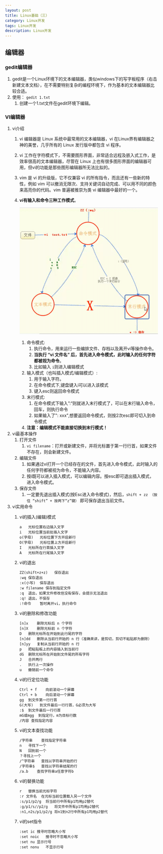 ```yaml
---
layout: post
title: Linux基础（三）
category: Linux开发
tags: Linux开发
description: Linux开发
---
```


## 编辑器      

### gedit编辑器
1. gedit是一个Linux环境下的文本编辑器，类似windows下的写字板程序（右击新建文本文档），在不需要特别复杂的编程环境下，作为基本的文本编辑器比较合适。
2. 使用： `gedit 1.txt`
    1. 创建一个1.txt文件在gedit环境下编辑。
    
### VI编辑器
1. vi介绍
    1. vi 编辑器是 Linux 系统中最常用的文本编辑器，vi 在Linux界有编辑器之神的美誉，几乎所有的 Linux 发行版中都包含 vi 程序。
    2. vi 工作在字符模式下，不需要图形界面，非常适合远程及嵌入式工作，是效率很高的文本编辑器，尽管在 Linux 上也有很多图形界面的编辑器可用，但vi的功能是那些图形编辑器所无法比拟的。
    3. vim 是 vi 的升级版，它不仅兼容 vi 的所有指令，而且还有一些新的特性，例如 vim 可以撤消无限次、支持关键词自动完成、可以用不同的颜色来高亮你的代码。vim 普遍被推崇为类 vi 编辑器中最好的一个。
    4. **vi有输入和命令三种工作模式**。
        
        ![图4](https://raw.githubusercontent.com/zhoghua123/imgsBed/master/linux-03.png)
        
        1. 命令模式: 
            1. 执行命令，用来运行一些编排文件、存档以及离开vi等操作命令。
            2. **当执行 “vi 文件名” 后，首先进入命令模式，此时输入的任何字符都被视为命令**。
            3. 比如输入 `i`则进入编辑模式
        2. 输入模式（也叫插入模式/编辑模式）: 
            1. 用于输入字符。
            2. 在命令模式下,键盘键入i可以进入该模式
            3. 键入esc则返回命令模式
        3. 末行模式: 
            1. 在命令模式下输入”:“则就进入末行模式了，可以在末行输入命令，回车，则执行命令
            2. 如果输入了": xxx",想要返回命令模式，则按2次esc即可切入到命令模式
        4. **注意：编辑模式不能直接切换到末行模式！**
2. vi最基本操作
    1. 打开文件
        1. `vi filename`：打开或新建文件，并将光标置于第一行行首，如果文件不存在，则会新建文件。
    2. 编辑文件
        1. 如果通过vi打开一个已经存在的文件，首先进入命令模式，此时输入的任何字符都被视为命令，不能输入内容。
        2. 按i既可以进入插入模式，可以编辑内容。按esc即可退出插入模式，进入命令模式。
    3. 保存文件
        1. 一定要先退出插入模式(按Esc进入命令模式)，然后，`shift + zz （按住 “shift” + 按两下“z”键）` 即可保存退出当前文件。
3. vi实用命令   
    1. vi的插入(编辑)模式
        
        ```
        a	光标位置右边插入文字
        i	光标位置当前处插入文字
        o(字母)	光标位置下方开启新行
        O(字母)	光标位置上方开启新行
        I	光标所在行首插入文字
        A	光标所在行尾插入文字
        ```
    2. vi的退出
        
        ```
        ZZ(shift+z+z)	保存退出
        :wq	保存退出
        :x(小写)	保存退出
        :w filename 保存到指定文件
        :q	退出，如果文件修改但没有保存，会提示无法退出
        :q!	退出，不保存
        :!命令	暂时离开vi，执行命令
        ```
    3. vi的删除和修改功能
        
        ```
        [n]x 	删除光标后 n 个字符
        [n]X	删除光标前 n 个字符
        D	删除光标所在开始到此行尾的字符
        [n]dd	删除从当前行开始的 n 行（准确来讲，是剪切，剪切不粘贴即为删除）
        [n]yy	复制从当前行开始的 n 行
        p	把粘贴板上的内容插入到当前行
        dG	删除光标所在开始到文件尾的所有字符
        J	合并两行
        .	执行上一次操作
        u	撤销前一个命令
        ```
    4. vi的行定位功能
        
        ```
        Ctrl + f	向前滚动一个屏幕
        Ctrl + b	向后滚动一个屏幕
        gg	到文件第一行行首
        G(大写)	到文件最后一行行首，G必须为大写
        :$	到文件最后一行行首
        mG或mgg	到指定行，m为目标行数
        /内容	查找指定内容
        ```
    5. vi的文本查找功能
        
        ```
        /字符串	查找指定字符串
        n	寻找下一个
        N	回到前一个
        ？寻找上一个
        /^字符串	查找以字符串开始的行
        /字符串$	查找以字符串结尾的行
        /a.b	查找字符串a任意字符b
        ```
    6. vi的替换功能
        
        ```
        r	替换当前光标字符
        :r 文件名	在光标当前位置载入另一个文件
        :s/p1/p2/g	将当前行中所有p1均用p2替代
        :g/p1/s//p2/g	将文件中所有p1均用p2替代
        :n1,n2s/p1/p2/g	将n1到n2行中所有p1均用p2替代
        ```
    7. vi的set指令
        
        ```
        :set ic	搜寻时忽略大小写
        :set noic	搜寻时不忽略大小写
        :set nu	显示行号
        :set nonu	不显示行号
        ```


